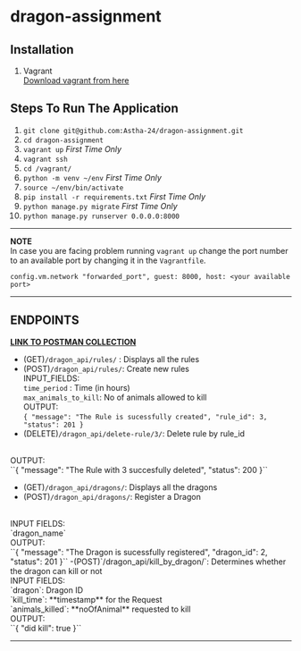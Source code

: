 # dragon-assignment
## Installation
1. Vagrant <br>
[Download vagrant from here](https://www.vagrantup.com/downloads.html)
## Steps To Run The Application
1. `git clone git@github.com:Astha-24/dragon-assignment.git`
2. `cd dragon-assignment`
3. `vagrant up` *First Time Only*
4. `vagrant ssh`
5. `cd /vagrant/`
6. `python -m venv ~/env` *First Time Only*
7. `source ~/env/bin/activate`
8. `pip install -r requirements.txt` *First Time Only*
9. `python manage.py migrate` *First Time Only*
10. `python manage.py runserver 0.0.0.0:8000`
---
**NOTE** <br>
In case you are facing problem running `vagrant up` change the port number to an available port
by changing it in the `Vagrantfile`.

`config.vm.network "forwarded_port", guest: 8000, host: <your available port>`

---
## ENDPOINTS
[**LINK TO POSTMAN COLLECTION**](https://www.getpostman.com/collections/81107b6e00d970a1e80f)
- (GET)`/dragon_api/rules/` : Displays all the rules
- (POST)`/dragon_api/rules/`: Create new rules 
    <br>
    INPUT_FIELDS:<br> 
    `time_period` : Time (in hours) <br>
    `max_animals_to_kill`: No of animals allowed to kill
    <br>
    OUTPUT: <br> ```{
    "message": "The Rule is sucessfully created",
    "rule_id": 3,
    "status": 201
    }```  
- (DELETE)`/dragon_api/delete-rule/3/`: Delete rule by rule_id
 <br>
 OUTPUT: <br>
 ``{
    "message": "The Rule with 3 succesfully deleted",
    "status": 200
}``

- (GET)`/dragon_api/dragons/`: Displays all the dragons
- (POST)`/dragon_api/dragons/`: Register a Dragon
<br>
INPUT FIELDS:<br> `dragon_name`
<br>
OUTPUT: <br>
``{
    "message": "The Dragon is sucessfully registered",
    "dragon_id": 2,
    "status": 201
}``
-(POST)`/dragon_api/kill_by_dragon/`: Determines whether the dragon can kill or not
<br> INPUT FIELDS: <br>
`dragon`: Dragon ID <br>
`kill_time`: **timestamp** for the Request <br>
`animals_killed`: **noOfAnimal** requested to kill
<br>
OUTPUT: <br>
``{
    "did kill": true
}``

---